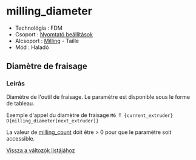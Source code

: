 # milling\_diameter

* Technológia : FDM
* Csoport : [Nyomtató beállítások](../../beallitasok/printer_settings.md)
* Alcsoport : [Milling](../../beallitasok/printer_settings.md#milling) - Taille
* Mód : Haladó

## Diamètre de fraisage

### Leírás

Diamètre de l'outil de fraisage. Le paramètre est disponible sous le forme de tableau.

Exemple d'appel du diamètre de fraisage `M6 T {current_extruder} D{milling_diameter[next_extruder]}`

La valeur de [milling\_count](milling_count.md) doit être &gt; 0 pour que le paramètre soit accessible.

[Vissza a változók listájához](../../variable_list)

